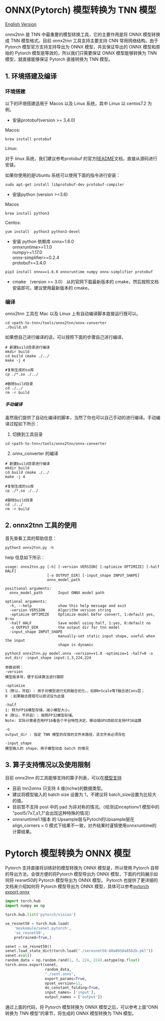 # ONNX(Pytorch) 模型转换为 TNN 模型

[English Version](../../en/user/onnx2tnn_en.md)

onnx2tnn 是 TNN 中最重要的模型转换工具，它的主要作用是将 ONNX 模型转换成 TNN 模型格式。目前 onnx2tnn 工具支持主要支持 CNN 常用网络结构。由于 Pytorch 模型官方支持支持导出为 ONNX 模型，并且保证导出的 ONNX 模型和原始的 Pytorch 模型是等效的，所以我们只需要保证 ONNX 模型能够转换为 TNN 模型，就直接能够保证 Pytorch 直接转换为 TNN 模型。
## 1. 环境搭建及编译
### 环境搭建
以下的环境搭建适用于 Macos 以及 Linux 系统，其中 Linux 以 centos7.2 为例。

- 安装protobuf(version >= 3.4.0)  

Macos:
```shell script
brew install protobuf
```

Linux:

对于 linux 系统，我们建议参考protobuf 的官方[README](https://github.com/protocolbuffers/protobuf/blob/master/src/README.md)文档，直接从源码进行安装。  

如果你使用的是Ubuntu 系统可以使用下面的指令进行安装：
```shell script
sudo apt-get install libprotobuf-dev protobuf-compiler
```



- 安装python (version >=3.6)  

Macos
```shell script
brew install python3
```
Centos:
```shell script
yum install  python3 python3-devel
```

- 安装 python 依赖库
onnx=1.6.0  
onnxruntime>=1.1.0   
numpy>=1.17.0  
onnx-simplifier>=0.2.4  
protobuf>=3.4.0
```shell script
pip3 install onnx==1.6.0 onnxruntime numpy onnx-simplifier protobuf
```

- cmake （version >= 3.0）
从的官网下载最新版本的 cmake，然后按照文档安装即可。建议使用最新版本的 cmake。

### 编译
onnx2tnn 工具在 Mac 以及 Linux 上有自动编译脚本直接运行既可以。
 ```shell script
cd <path-to-tnn>/tools/onnx2tnn/onnx-converter
./build.sh 
 ```

如果想自己进行编译的话，可以按照下面的步骤自己进行编译。
```shell script
# 新建build目录进行编译
mkdir build
cd build cmake ./../
make -j 4

#复制生成的so库
cp ./*.so ./../

#删除build目录
cd ./../
rm -r build
```

##### 手动编译

虽然我们提供了自动化编译的脚本，当然了你也可以自己手动的进行编译。手动编译过程如下所示：

1. 切换到工具目录
```shell script
cd <path-to-tnn>/tools/onnx2tnn/onnx-converter
```

2. onnx_converter 的编译
```shell script
# 新建build目录进行编译
mkdir build
cd build cmake ./../
make -j 4

#复制生成的so库
cp ./*.so ./../

#删除build目录
cd ./../
rm -r build
```

## 2. onnx2tnn 工具的使用

首先查看工具的帮助信息：
```shell script
python3 onnx2tnn.py -h
```
help 信息如下所示：
```text
usage: onnx2tnn.py [-h] [-version VERSION] [-optimize OPTIMIZE] [-half HALF]
                   [-o OUTPUT_DIR] [-input_shape INPUT_SHAPE]
                   onnx_model_path

positional arguments:
  onnx_model_path       Input ONNX model path

optional arguments:
  -h, --help            show this help message and exit
  -version VERSION      Algorithm version string
  -optimize OPTIMIZE    Optimize model befor convert, 1:default yes, 0:no
  -half HALF            Save model using half, 1:yes, 0:default no
  -o OUTPUT_DIR         the output dir for tnn model
  -input_shape INPUT_SHAPE
                        manually-set static input shape, useful when the input
                        shape is dynamic
```


```shell script
python3 onnx2tnn.py model.onnx -version=v1.0 -optimize=1 -half=0 -o out_dir/ -input_shape input:1,3,224,224
```
```text
参数说明：
-version
模型版本号，便于后续算法进行跟踪

-optimize
1（默认，开启）: 用于对模型进行无损融合优化，，如BN+Scale等f融合进Conv层；
0 ：如果融合报错可以尝试设为此值

-half
1: 转为FP16模型存储，减小模型大小。
0（默认，不开启）: 按照FP32模型存储。
Note: 实际计算是否用FP16看各个平台特性决定，移动端GPU目前仅支持FP16运算

-o
output_dir : 指定 TNN 模型的存放的文件夹路径，该文件夹必须存在

-input_shape
模型输入的 shape，用于模型动态 batch 的情况
```


## 3. 算子支持情况以及使用限制
目前 onnx2tnn 的工具能够支持的算子列表，可以在[模型支持](support.md)
- 目前 tnn2onnx 只支持 4 维(nchw)的数据类型。
- 建议将模型输入的 batch size 设置为 1，不建议将 batch_size设置为比较大的值。
- 目前暂不支持 pool 中的 pad 为非对称的情况。（经测试inceptionv1 模型中的 "pool5/7x7\_s1\_1"会出现这种特殊的情况）
- onnxruntime1.1版本 的 Upsample层与Pytoch的Upsample层在 align_corners = 0 模式下结果不一致，对齐结果时谨慎使用onnxruntime的计算结果。

# Pytorch 模型转换为 ONNX 模型

Pytorch 支持直接将训练好的模型转换为 ONNX 模型是，所以使用 Pytorch 自带的导出方法，会很方便的将Pytorch 模型导出为 ONNX 模型，下面的代码展示如何将 resnet50的 Pytorch 模型导出为 ONNX 模型。
Pytorch 也提供了更详细的文档来介绍如何将 Pytorch 模型导出为 ONNX 模型，具体可以参考[pytorch export onnx](https://pytorch.org/tutorials/advanced/super_resolution_with_onnxruntime.html)

```python
import torch.hub
import numpy as np

torch.hub.list('pytorch/vision')

se_resnet50 = torch.hub.load(
    'moskomule/senet.pytorch',
    'se_resnet50',
    pretrained=True,)

senet = se_resnet50()
senet.load_state_dict(torch.load("./seresnet50-60a8950a85b2b.pkl"))
senet.eval()
random_data = np.random.rand(1, 3, 224, 224).astype(np.float)
torch.onnx.export(senet,
				  random_data,
				  "./sent.onnx",
				  export_params=True,
				  opset_version=11,
				  do_constant_folding=True,
				  input_names= ['input'],
				  output_names = ['output'])
```
通过上面的代码，将 Pytorch 模型转换为 ONNX 模型之后，可以参考上面“ONN转换为 TNN 模型”的章节，将生成的 ONNX 模型转换为 TNN 模型。
